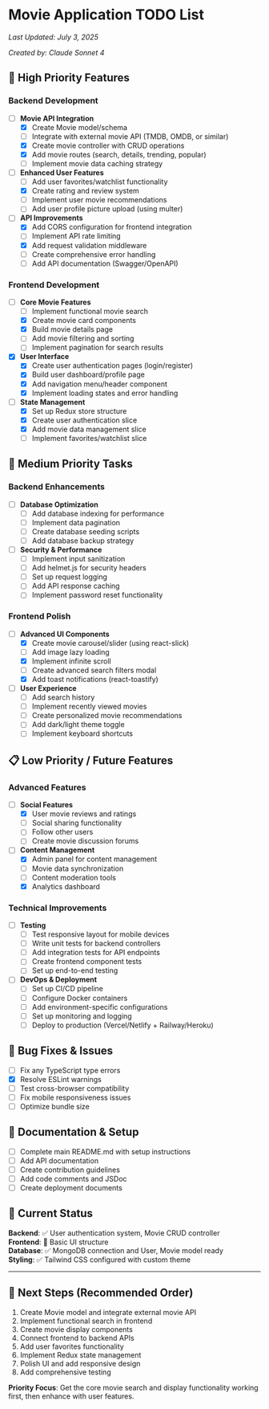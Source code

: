 # Movie Application TODO List
*Last Updated: July 3, 2025*

*Created by: Claude Sonnet 4*

## 🚀 High Priority Features

### Backend Development
- [ ] **Movie API Integration**
  - [x] Create Movie model/schema
  - [ ] Integrate with external movie API (TMDB, OMDB, or similar)
  - [x] Create movie controller with CRUD operations
  - [x] Add movie routes (search, details, trending, popular)
  - [ ] Implement movie data caching strategy

- [ ] **Enhanced User Features**
  - [ ] Add user favorites/watchlist functionality
  - [x] Create rating and review system
  - [ ] Implement user movie recommendations
  - [ ] Add user profile picture upload (using multer)

- [ ] **API Improvements**
  - [x] Add CORS configuration for frontend integration
  - [ ] Implement API rate limiting
  - [x] Add request validation middleware
  - [ ] Create comprehensive error handling
  - [ ] Add API documentation (Swagger/OpenAPI)

### Frontend Development
- [ ] **Core Movie Features**
  - [ ] Implement functional movie search
  - [x] Create movie card components
  - [x] Build movie details page
  - [ ] Add movie filtering and sorting
  - [ ] Implement pagination for search results

- [x] **User Interface**
  - [x] Create user authentication pages (login/register)
  - [x] Build user dashboard/profile page
  - [x] Add navigation menu/header component
  - [x] Implement loading states and error handling

- [ ] **State Management**
  - [x] Set up Redux store structure
  - [x] Create user authentication slice
  - [x] Add movie data management slice
  - [ ] Implement favorites/watchlist slice

## 🔧 Medium Priority Tasks

### Backend Enhancements
- [ ] **Database Optimization**
  - [ ] Add database indexing for performance
  - [ ] Implement data pagination
  - [ ] Create database seeding scripts
  - [ ] Add database backup strategy

- [ ] **Security & Performance**
  - [ ] Implement input sanitization
  - [ ] Add helmet.js for security headers
  - [ ] Set up request logging
  - [ ] Add API response caching
  - [ ] Implement password reset functionality

### Frontend Polish
- [ ] **Advanced UI Components**
  - [x] Create movie carousel/slider (using react-slick)
  - [ ] Add image lazy loading
  - [x] Implement infinite scroll
  - [ ] Create advanced search filters modal
  - [x] Add toast notifications (react-toastify)

- [ ] **User Experience**
  - [ ] Add search history
  - [ ] Implement recently viewed movies
  - [ ] Create personalized movie recommendations
  - [ ] Add dark/light theme toggle
  - [ ] Implement keyboard shortcuts

## 📋 Low Priority / Future Features

### Advanced Features
- [ ] **Social Features**
  - [x] User movie reviews and ratings
  - [ ] Social sharing functionality
  - [ ] Follow other users
  - [ ] Create movie discussion forums

- [ ] **Content Management**
  - [x] Admin panel for content management
  - [ ] Movie data synchronization
  - [ ] Content moderation tools
  - [x] Analytics dashboard

### Technical Improvements
- [ ] **Testing**
  - [ ] Test responsive layout for mobile devices
  - [ ] Write unit tests for backend controllers
  - [ ] Add integration tests for API endpoints
  - [ ] Create frontend component tests
  - [ ] Set up end-to-end testing

- [ ] **DevOps & Deployment**
  - [ ] Set up CI/CD pipeline
  - [ ] Configure Docker containers
  - [ ] Add environment-specific configurations
  - [ ] Set up monitoring and logging
  - [ ] Deploy to production (Vercel/Netlify + Railway/Heroku)

## 🐛 Bug Fixes & Issues
- [ ] Fix any TypeScript type errors
- [x] Resolve ESLint warnings
- [ ] Test cross-browser compatibility
- [ ] Fix mobile responsiveness issues
- [ ] Optimize bundle size

## 📝 Documentation & Setup
- [ ] Complete main README.md with setup instructions
- [ ] Add API documentation
- [ ] Create contribution guidelines
- [ ] Add code comments and JSDoc
- [ ] Create deployment documents

## 🔄 Current Status
**Backend**: ✅ User authentication system, Movie CRUD controller  
**Frontend**: 🔄 Basic UI structure  
**Database**: ✅ MongoDB connection and User, Movie model ready  
**Styling**: ✅ Tailwind CSS configured with custom theme  

---

## 🎯 Next Steps (Recommended Order)
1. Create Movie model and integrate external movie API
2. Implement functional search in frontend
3. Create movie display components
4. Connect frontend to backend APIs
5. Add user favorites functionality
6. Implement Redux state management
7. Polish UI and add responsive design
8. Add comprehensive testing

**Priority Focus**: Get the core movie search and display functionality working first, then enhance with user features.